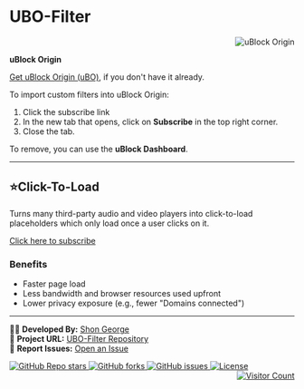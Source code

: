 # UBO-Filter  
<div align="right">
  <img src="https://img.shields.io/badge/uBlock%20Origin-v1.48.0-brightgreen?style=for-the-badge&logo=uBlock%20Origin" alt="uBlock Origin">
</div>

**uBlock Origin**

[Get uBlock Origin (uBO)](https://ublockorigin.com/), if you don't have it already.

To import custom filters into uBlock Origin:
1. Click the subscribe link   
2. In the new tab that opens, click on **Subscribe** in the top right corner.  
3. Close the tab.

To remove, you can use the **uBlock Dashboard**.

---

## **⭐Click-To-Load**
Turns many third-party audio and video players into click-to-load placeholders which only load once a user clicks on it.

[Click here to subscribe](https://subscribe.adblockplus.org/?location=https://raw.githubusercontent.com/Shon-George/UBO-Filter/main/Filter/YT-block.txt&title=YouTube%20Blocklist)

### **Benefits**
- Faster page load  
- Less bandwidth and browser resources used upfront  
- Lower privacy exposure (e.g., fewer "Domains connected")  

---

👨‍💻 **Developed By:** [Shon George](https://github.com/Shon-George)  
🚀 **Project URL:** [UBO-Filter Repository](https://github.com/Shon-George/UBO-Filter)  
📢 **Report Issues:** [Open an Issue](https://github.com/Shon-George/UBO-Filter/issues)         

<a href="https://github.com/Shon-George/UBO-Filter/stargazers">
  <img src="https://img.shields.io/github/stars/Shon-George/UBO-Filter?color=yellow&label=Stars&logo=github" alt="GitHub Repo stars">
</a>
<a href="https://github.com/Shon-George/UBO-Filter/network/members">
  <img src="https://img.shields.io/github/forks/Shon-George/UBO-Filter?label=Forks&logo=git" alt="GitHub forks">
</a>
<a href="https://github.com/Shon-George/UBO-Filter/issues">
  <img src="https://img.shields.io/github/issues/Shon-George/UBO-Filter?color=red&label=Issues" alt="GitHub issues">
</a>
<a href="https://github.com/Shon-George/UBO-Filter/blob/main/LICENSE">
  <img src="https://img.shields.io/github/license/Shon-George/UBO-Filter?label=License" alt="License">
</a>

<div align="right">
  <a href="https://github.com/Shon-George">
    <img src="https://hits.seeyoufarm.com/api/count/incr/badge.svg?url=https%3A%2F%2Fgithub.com%2FShon-George%2FUBO-Filter&count_bg=%23FF5733&title_bg=%23000000&icon=fire.svg&icon_color=%23FFFFFF&title=🔥+Hot+Visitors&edge_flat=true" alt="Visitor Count">
  </a>
</div>
